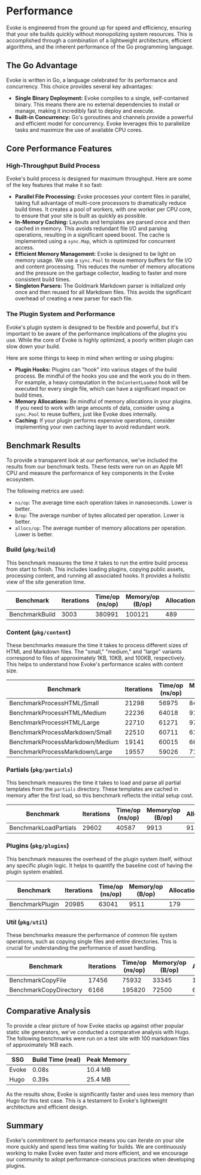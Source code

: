 # Performance

Evoke is engineered from the ground up for speed and efficiency, ensuring that your site builds quickly without monopolizing system resources. This is accomplished through a combination of a lightweight architecture, efficient algorithms, and the inherent performance of the Go programming language.

## The Go Advantage

Evoke is written in Go, a language celebrated for its performance and concurrency. This choice provides several key advantages:

-   **Single Binary Deployment:** Evoke compiles to a single, self-contained binary. This means there are no external dependencies to install or manage, making it incredibly fast to deploy and execute.
-   **Built-in Concurrency:** Go's goroutines and channels provide a powerful and efficient model for concurrency. Evoke leverages this to parallelize tasks and maximize the use of available CPU cores.

## Core Performance Features

### High-Throughput Build Process

Evoke's build process is designed for maximum throughput. Here are some of the key features that make it so fast:

-   **Parallel File Processing:** Evoke processes your content files in parallel, taking full advantage of multi-core processors to dramatically reduce build times. It creates a pool of workers, with one worker per CPU core, to ensure that your site is built as quickly as possible.
-   **In-Memory Caching:** Layouts and templates are parsed once and then cached in memory. This avoids redundant file I/O and parsing operations, resulting in a significant speed boost. The cache is implemented using a `sync.Map`, which is optimized for concurrent access.
-   **Efficient Memory Management:** Evoke is designed to be light on memory usage. We use a `sync.Pool` to reuse memory buffers for file I/O and content processing. This reduces the number of memory allocations and the pressure on the garbage collector, leading to faster and more consistent build times.
-   **Singleton Parsers:** The Goldmark Markdown parser is initialized only once and then reused for all Markdown files. This avoids the significant overhead of creating a new parser for each file.

### The Plugin System and Performance

Evoke's plugin system is designed to be flexible and powerful, but it's important to be aware of the performance implications of the plugins you use. While the core of Evoke is highly optimized, a poorly written plugin can slow down your build.

Here are some things to keep in mind when writing or using plugins:

-   **Plugin Hooks:** Plugins can "hook" into various stages of the build process. Be mindful of the hooks you use and the work you do in them. For example, a heavy computation in the `OnContentLoaded` hook will be executed for every single file, which can have a significant impact on build times.
-   **Memory Allocations:** Be mindful of memory allocations in your plugins. If you need to work with large amounts of data, consider using a `sync.Pool` to reuse buffers, just like Evoke does internally.
-   **Caching:** If your plugin performs expensive operations, consider implementing your own caching layer to avoid redundant work.

## Benchmark Results

To provide a transparent look at our performance, we've included the results from our benchmark tests. These tests were run on an Apple M1 CPU and measure the performance of key components in the Evoke ecosystem.

The following metrics are used:

-   `ns/op`: The average time each operation takes in nanoseconds. Lower is better.
-   `B/op`: The average number of bytes allocated per operation. Lower is better.
-   `allocs/op`: The average number of memory allocations per operation. Lower is better.

### Build (`pkg/build`)

This benchmark measures the time it takes to run the entire build process from start to finish. This includes loading plugins, copying public assets, processing content, and running all associated hooks. It provides a holistic view of the site generation time.

| Benchmark      | Iterations | Time/op (ns/op) | Memory/op (B/op) | Allocations/op |
| -------------- | ---------- | --------------- | ---------------- | -------------- |
| BenchmarkBuild | 3003       | 380991          | 100121           | 489            |

### Content (`pkg/content`)

These benchmarks measure the time it takes to process different sizes of HTML and Markdown files. The "small," "medium," and "large" variants correspond to files of approximately 1KB, 10KB, and 100KB, respectively. This helps to understand how Evoke's performance scales with content size.

| Benchmark                       | Iterations | Time/op (ns/op) | Memory/op (B/op) | Allocations/op |
| ------------------------------- | ---------- | --------------- | ---------------- | -------------- |
| BenchmarkProcessHTML/Small      | 21298      | 56975           | 848              | 22             |
| BenchmarkProcessHTML/Medium     | 22236      | 64018           | 912              | 22             |
| BenchmarkProcessHTML/Large      | 22710      | 61271           | 976              | 22             |
| BenchmarkProcessMarkdown/Small  | 22510      | 60711           | 6162             | 40             |
| BenchmarkProcessMarkdown/Medium | 19141      | 60015           | 6684             | 44             |
| BenchmarkProcessMarkdown/Large  | 19557      | 59026           | 7180             | 48             |

### Partials (`pkg/partials`)

This benchmark measures the time it takes to load and parse all partial templates from the `partials` directory. These templates are cached in memory after the first load, so this benchmark reflects the initial setup cost.

| Benchmark             | Iterations | Time/op (ns/op) | Memory/op (B/op) | Allocations/op |
| --------------------- | ---------- | --------------- | ---------------- | -------------- |
| BenchmarkLoadPartials | 29602      | 40587           | 9913             | 91             |

### Plugins (`pkg/plugins`)

This benchmark measures the overhead of the plugin system itself, without any specific plugin logic. It helps to quantify the baseline cost of having the plugin system enabled.

| Benchmark       | Iterations | Time/op (ns/op) | Memory/op (B/op) | Allocations/op |
| --------------- | ---------- | --------------- | ---------------- | -------------- |
| BenchmarkPlugin | 20985      | 63041           | 9511             | 179            |

### Util (`pkg/util`)

These benchmarks measure the performance of common file system operations, such as copying single files and entire directories. This is crucial for understanding the performance of asset handling.

| Benchmark                | Iterations | Time/op (ns/op) | Memory/op (B/op) | Allocations/op |
| ------------------------ | ---------- | --------------- | ---------------- | -------------- |
| BenchmarkCopyFile        | 17456      | 75932           | 33345            | 10             |
| BenchmarkCopyDirectory   | 6166       | 195820          | 72500            | 63             |

## Comparative Analysis

To provide a clear picture of how Evoke stacks up against other popular static site generators, we've conducted a comparative analysis with Hugo. The following benchmarks were run on a test site with 100 markdown files of approximately 1KB each.

| SSG   | Build Time (real) | Peak Memory |
| ----- | ----------------- | ----------- |
| Evoke | 0.08s             | 10.4 MB     |
| Hugo  | 0.39s             | 25.4 MB     |

As the results show, Evoke is significantly faster and uses less memory than Hugo for this test case. This is a testament to Evoke's lightweight architecture and efficient design.

## Summary

Evoke's commitment to performance means you can iterate on your site more quickly and spend less time waiting for builds. We are continuously working to make Evoke even faster and more efficient, and we encourage our community to adopt performance-conscious practices when developing plugins.
